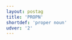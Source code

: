 ```yaml
---
layout: postag
title: 'PROPN'
shortdef: 'proper noun'
udver: '2'
---
```

<!-- Interlanguage links updated St lis 3 20:58:13 CET 2021 -->
